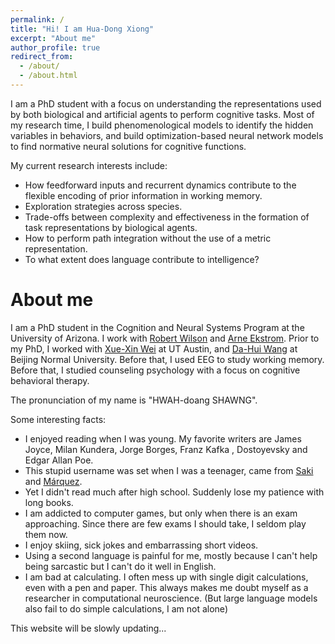 ```yaml
---
permalink: /
title: "Hi! I am Hua-Dong Xiong"
excerpt: "About me"
author_profile: true
redirect_from: 
  - /about/
  - /about.html
---
```


I am a PhD student with a focus on understanding the representations used by both biological and artificial agents to perform cognitive tasks. Most of my research time, I build phenomenological models to identify the hidden variables in behaviors, and build optimization-based neural network models to find normative neural solutions for cognitive functions. 

My current research interests include:

- How feedforward inputs and recurrent dynamics contribute to the flexible encoding of prior information in working memory.
- Exploration strategies across species.
- Trade-offs between complexity and effectiveness in the formation of task representations by biological agents.
- How to perform path integration without the use of a metric representation.
- To what extent does language contribute to intelligence?



# About me

I am a PhD student in the Cognition and Neural Systems Program at the University of Arizona. I work with [Robert Wilson](https://scholar.google.com/citations?user=4LxikSIAAAAJ&hl=en&oi=ao) and [Arne Ekstrom](https://scholar.google.com/citations?user=k21FbKYAAAAJ&hl=en&oi=ao). Prior to my PhD, I worked with [Xue-Xin Wei](https://scholar.google.com/citations?user=7Pd1QzwAAAAJ&hl=en&oi=ao) at UT Austin, and [Da-Hui Wang](https://scholar.google.com/citations?user=6BkFUZcAAAAJ&hl=en&oi=sra) at Beijing Normal University. Before that, I used EEG to study working memory. Before that, I studied counseling psychology with a focus on cognitive behavioral therapy.

The pronunciation of my name is "HWAH-doang SHAWNG".

Some interesting facts:

- I enjoyed reading when I was young. My favorite writers are James Joyce, Milan Kundera, Jorge Borges, Franz Kafka , Dostoyevsky and Edgar Allan Poe. 
- This stupid username was set when I was a teenager, came from [Saki](https://en.wikipedia.org/wiki/Saki) and [Márquez](https://en.wikipedia.org/wiki/Gabriel_Garc%C3%ADa_M%C3%A1rquez).
- Yet I didn't read much after high school. Suddenly lose my patience with long books. 
- I am addicted to computer games, but only when there is an exam approaching. Since there are few exams I should take, I seldom play them now. 
- I enjoy skiing, sick jokes and embarrassing short videos. 
- Using a second language is painful for me, mostly because I can't help being sarcastic but I can't do it well in English. 
- I am bad at calculating. I often mess up with single digit calculations, even with a pen and paper. This always makes me doubt myself as a researcher in computational neuroscience.  (But large language models also fail to do simple calculations, I am not alone)



This website will be slowly updating...
